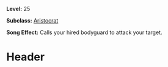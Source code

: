 <!-- TITLE: Song: Hired Bodyguard -->
<!-- SUBTITLE:  -->

**Level:** 25

**Subclass:** [Aristocrat](aristrocrat)

**Song Effect:** Calls your hired bodyguard to attack your target.

# Header
